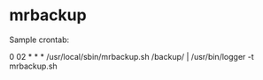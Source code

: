 # mrbackup


Sample crontab:

0 02 * * * /usr/local/sbin/mrbackup.sh /backup/ | /usr/bin/logger -t mrbackup.sh
